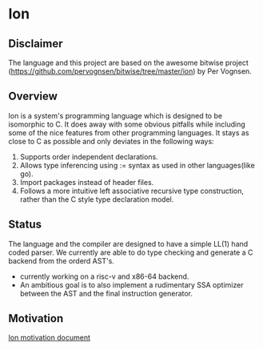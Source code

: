 # Ion

## Disclaimer
The language and this project are based on the awesome bitwise project (https://github.com/pervognsen/bitwise/tree/master/ion) by Per Vognsen.

## Overview

Ion is a system's programming language which is designed to be isomorphic to C. It does away with some obvious pitfalls while including some of the nice features from other programming languages. It stays as close to C as possible and only deviates in the following ways:

1. Supports order independent declarations.
2. Allows type inferencing using := syntax as used in other languages(like go).
3. Import packages instead of header files.
4. Follows a more intuitive left associative recursive type construction, rather than the C style type declaration model.

## Status

The language and the compiler are designed to have a simple LL(1) hand coded parser. We currently are able to do type checking and generate a C backend from the orderd AST's. 

* currently working on a risc-v and x86-64 backend. 
* An ambitious goal is to also implement a rudimentary SSA optimizer between the AST and the final instruction generator.

## Motivation

[Ion motivation document](https://github.com/pervognsen/bitwise/blob/master/notes/ion_motivation.md)
